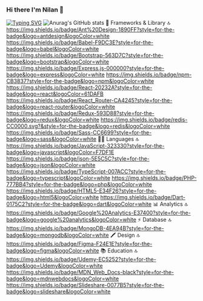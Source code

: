 ### Hi there I'm Nilan 👋
[![Typing SVG](https://readme-typing-svg.demolab.com?font=Fira+Code&pause=1000&width=435&lines=Hi+there+I'm+a+Frontend+Developer;I+'am+good+with+Next+Js+and++React+JS;I'm+passionate+of+building+clean+UI)](https://git.io/typing-svg)
![Anurag's GitHub stats](https://github-readme-stats.vercel.app/api?username=nilonbee&show_icons=true)
🚀 Frameworks & Library 🔝
https://img.shields.io/badge/Ant%20Design-1890FF?style=for-the-badge&logo=antdesign&logoColor=white
https://img.shields.io/badge/Babel-F9DC3E?style=for-the-badge&logo=babel&logoColor=white
https://img.shields.io/badge/Bootstrap-563D7C?style=for-the-badge&logo=bootstrap&logoColor=white
https://img.shields.io/badge/Express.js-000000?style=for-the-badge&logo=express&logoColor=white
https://img.shields.io/badge/npm-CB3837?style=for-the-badge&logo=npm&logoColor=white
https://img.shields.io/badge/React-20232A?style=for-the-badge&logo=react&logoColor=61DAFB
https://img.shields.io/badge/React_Router-CA4245?style=for-the-badge&logo=react-router&logoColor=white
https://img.shields.io/badge/Redux-593D88?style=for-the-badge&logo=redux&logoColor=white
https://img.shields.io/badge/redis-CC0000.svg?&style=for-the-badge&logo=redis&logoColor=white
https://img.shields.io/badge/Sass-CC6699?style=for-the-badge&logo=sass&logoColor=white
👩‍💻 Languages 🔝
https://img.shields.io/badge/JavaScript-323330?style=for-the-badge&logo=javascript&logoColor=F7DF1E
https://img.shields.io/badge/json-5E5C5C?style=for-the-badge&logo=json&logoColor=white
https://img.shields.io/badge/TypeScript-007ACC?style=for-the-badge&logo=typescript&logoColor=white
https://img.shields.io/badge/PHP-777BB4?style=for-the-badge&logo=php&logoColor=white
https://img.shields.io/badge/HTML5-E34F26?style=for-the-badge&logo=html5&logoColor=white
https://img.shields.io/badge/Dart-0175C2?style=for-the-badge&logo=dart&logoColor=white
📊 Analytics 🔝
https://img.shields.io/badge/Google%20Analytics-E37400?style=for-the-badge&logo=google%20analytics&logoColor=white
⚡ Database 🔝
https://img.shields.io/badge/MongoDB-4EA94B?style=for-the-badge&logo=mongodb&logoColor=white
🖍 Design 🔝
https://img.shields.io/badge/Figma-F24E1E?style=for-the-badge&logo=figma&logoColor=white
📚 Education 🔝
https://img.shields.io/badge/Udemy-EC5252?style=for-the-badge&logo=Udemy&logoColor=white
https://img.shields.io/badge/MDN_Web_Docs-black?style=for-the-badge&logo=mdnwebdocs&logoColor=white
https://img.shields.io/badge/Slideshare-0077B5?style=for-the-badge&logo=slideshare&logoColor=white
